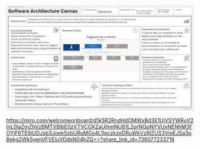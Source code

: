 ![alt text](<https://github.com/gribeiro08/Glassbook-TDE3/blob/main/imgs/architeture%20canvas.png>)

https://miro.com/welcomeonboard/d1k5R2RndHdOMWxBd3E1UjVSYWRuV2lnL0laZmZhVzBMTVBlbE0zVTVCOXZaUjhmNU81L2prNGpNYVUxNENhM3FOYjF6TE9iUDJsb3Joek5zbURuMGs4L1lpczkzeDRuWkVzRlZUS3VieEJSa3pBekg2Wk5yenVFVEluVDdsN04hZQ==?share_link_id=736077233718